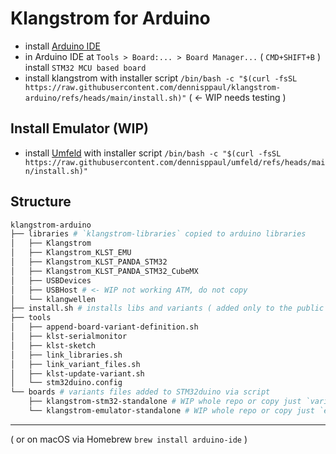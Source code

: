 # Klangstrom for Arduino

- install [Arduino IDE](https://www.arduino.cc/en/software/#ide)
- in Arduino IDE at `Tools > Board:... > Board Manager...` ( `CMD+SHIFT+B` ) install `STM32 MCU based board`
- install klangstrom with installer script `/bin/bash -c "$(curl -fsSL https://raw.githubusercontent.com/dennisppaul/klangstrom-arduino/refs/heads/main/install.sh)"` ( <- WIP needs testing )

## Install Emulator (WIP)

- install [Umfeld](https://github.com/dennisppaul/umfeld) with installer script `/bin/bash -c "$(curl -fsSL https://raw.githubusercontent.com/dennisppaul/umfeld/refs/heads/main/install.sh)"`

## Structure

```sh
klangstrom-arduino
├── libraries # `klangstrom-libraries` copied to arduino libraries
│   ├── Klangstrom
│   ├── Klangstrom_KLST_EMU
│   ├── Klangstrom_KLST_PANDA_STM32
│   ├── Klangstrom_KLST_PANDA_STM32_CubeMX
│   ├── USBDevices
│   ├── USBHost # <- WIP not working ATM, do not copy
│   └── klangwellen
├── install.sh # installs libs and variants ( added only to the public repo )
├── tools
│   ├── append-board-variant-definition.sh
│   ├── klst-serialmonitor
│   ├── klst-sketch
│   ├── link_libraries.sh
│   ├── link_variant_files.sh
│   ├── klst-update-variant.sh
│   └── stm32duino.config
└── boards # variants files added to STM32duino via script 
    ├── klangstrom-stm32-standalone # WIP whole repo or copy just `variants` + `tools` 
    └── klangstrom-emulator-standalone # WIP whole repo or copy just `emulator` to `hardware`
```

---

( or on macOS via Homebrew `brew install arduino-ide` )